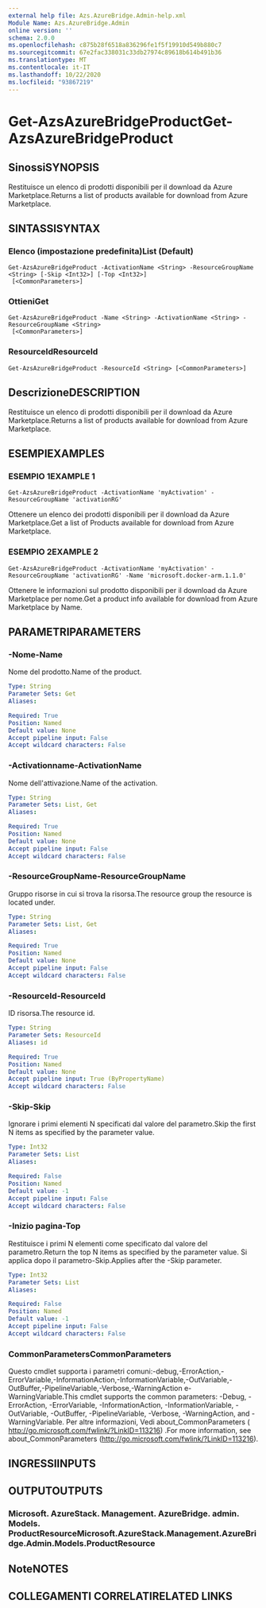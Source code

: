 ```yaml
---
external help file: Azs.AzureBridge.Admin-help.xml
Module Name: Azs.AzureBridge.Admin
online version: ''
schema: 2.0.0
ms.openlocfilehash: c875b28f6518a836296fe1f5f19910d549b880c7
ms.sourcegitcommit: 67e2fac338031c33db27974c89618b614b491b36
ms.translationtype: MT
ms.contentlocale: it-IT
ms.lasthandoff: 10/22/2020
ms.locfileid: "93867219"
---
```

# <span data-ttu-id="9116a-101">Get-AzsAzureBridgeProduct</span><span class="sxs-lookup"><span data-stu-id="9116a-101">Get-AzsAzureBridgeProduct</span></span>

## <span data-ttu-id="9116a-102">Sinossi</span><span class="sxs-lookup"><span data-stu-id="9116a-102">SYNOPSIS</span></span>
<span data-ttu-id="9116a-103">Restituisce un elenco di prodotti disponibili per il download da Azure Marketplace.</span><span class="sxs-lookup"><span data-stu-id="9116a-103">Returns a list of products available for download from Azure Marketplace.</span></span>

## <span data-ttu-id="9116a-104">SINTASSI</span><span class="sxs-lookup"><span data-stu-id="9116a-104">SYNTAX</span></span>

### <span data-ttu-id="9116a-105">Elenco (impostazione predefinita)</span><span class="sxs-lookup"><span data-stu-id="9116a-105">List (Default)</span></span>
```
Get-AzsAzureBridgeProduct -ActivationName <String> -ResourceGroupName <String> [-Skip <Int32>] [-Top <Int32>]
 [<CommonParameters>]
```

### <span data-ttu-id="9116a-106">Ottieni</span><span class="sxs-lookup"><span data-stu-id="9116a-106">Get</span></span>
```
Get-AzsAzureBridgeProduct -Name <String> -ActivationName <String> -ResourceGroupName <String>
 [<CommonParameters>]
```

### <span data-ttu-id="9116a-107">ResourceId</span><span class="sxs-lookup"><span data-stu-id="9116a-107">ResourceId</span></span>
```
Get-AzsAzureBridgeProduct -ResourceId <String> [<CommonParameters>]
```

## <span data-ttu-id="9116a-108">Descrizione</span><span class="sxs-lookup"><span data-stu-id="9116a-108">DESCRIPTION</span></span>
<span data-ttu-id="9116a-109">Restituisce un elenco di prodotti disponibili per il download da Azure Marketplace.</span><span class="sxs-lookup"><span data-stu-id="9116a-109">Returns a list of products available for download from Azure Marketplace.</span></span>

## <span data-ttu-id="9116a-110">ESEMPI</span><span class="sxs-lookup"><span data-stu-id="9116a-110">EXAMPLES</span></span>

### <span data-ttu-id="9116a-111">ESEMPIO 1</span><span class="sxs-lookup"><span data-stu-id="9116a-111">EXAMPLE 1</span></span>
```
Get-AzsAzureBridgeProduct -ActivationName 'myActivation' -ResourceGroupName 'activationRG'
```

<span data-ttu-id="9116a-112">Ottenere un elenco dei prodotti disponibili per il download da Azure Marketplace.</span><span class="sxs-lookup"><span data-stu-id="9116a-112">Get a list of Products available for download from Azure Marketplace.</span></span>

### <span data-ttu-id="9116a-113">ESEMPIO 2</span><span class="sxs-lookup"><span data-stu-id="9116a-113">EXAMPLE 2</span></span>
```
Get-AzsAzureBridgeProduct -ActivationName 'myActivation' -ResourceGroupName 'activationRG' -Name 'microsoft.docker-arm.1.1.0'
```

<span data-ttu-id="9116a-114">Ottenere le informazioni sul prodotto disponibili per il download da Azure Marketplace per nome.</span><span class="sxs-lookup"><span data-stu-id="9116a-114">Get a product info available for download from Azure Marketplace by Name.</span></span>

## <span data-ttu-id="9116a-115">PARAMETRI</span><span class="sxs-lookup"><span data-stu-id="9116a-115">PARAMETERS</span></span>

### <span data-ttu-id="9116a-116">-Nome</span><span class="sxs-lookup"><span data-stu-id="9116a-116">-Name</span></span>
<span data-ttu-id="9116a-117">Nome del prodotto.</span><span class="sxs-lookup"><span data-stu-id="9116a-117">Name of the product.</span></span>

```yaml
Type: String
Parameter Sets: Get
Aliases:

Required: True
Position: Named
Default value: None
Accept pipeline input: False
Accept wildcard characters: False
```

### <span data-ttu-id="9116a-118">-Activationname</span><span class="sxs-lookup"><span data-stu-id="9116a-118">-ActivationName</span></span>
<span data-ttu-id="9116a-119">Nome dell'attivazione.</span><span class="sxs-lookup"><span data-stu-id="9116a-119">Name of the activation.</span></span>

```yaml
Type: String
Parameter Sets: List, Get
Aliases:

Required: True
Position: Named
Default value: None
Accept pipeline input: False
Accept wildcard characters: False
```

### <span data-ttu-id="9116a-120">-ResourceGroupName</span><span class="sxs-lookup"><span data-stu-id="9116a-120">-ResourceGroupName</span></span>
<span data-ttu-id="9116a-121">Gruppo risorse in cui si trova la risorsa.</span><span class="sxs-lookup"><span data-stu-id="9116a-121">The resource group the resource is located under.</span></span>

```yaml
Type: String
Parameter Sets: List, Get
Aliases:

Required: True
Position: Named
Default value: None
Accept pipeline input: False
Accept wildcard characters: False
```

### <span data-ttu-id="9116a-122">-ResourceId</span><span class="sxs-lookup"><span data-stu-id="9116a-122">-ResourceId</span></span>
<span data-ttu-id="9116a-123">ID risorsa.</span><span class="sxs-lookup"><span data-stu-id="9116a-123">The resource id.</span></span>

```yaml
Type: String
Parameter Sets: ResourceId
Aliases: id

Required: True
Position: Named
Default value: None
Accept pipeline input: True (ByPropertyName)
Accept wildcard characters: False
```

### <span data-ttu-id="9116a-124">-Skip</span><span class="sxs-lookup"><span data-stu-id="9116a-124">-Skip</span></span>
<span data-ttu-id="9116a-125">Ignorare i primi elementi N specificati dal valore del parametro.</span><span class="sxs-lookup"><span data-stu-id="9116a-125">Skip the first N items as specified by the parameter value.</span></span>

```yaml
Type: Int32
Parameter Sets: List
Aliases:

Required: False
Position: Named
Default value: -1
Accept pipeline input: False
Accept wildcard characters: False
```

### <span data-ttu-id="9116a-126">-Inizio pagina</span><span class="sxs-lookup"><span data-stu-id="9116a-126">-Top</span></span>
<span data-ttu-id="9116a-127">Restituisce i primi N elementi come specificato dal valore del parametro.</span><span class="sxs-lookup"><span data-stu-id="9116a-127">Return the top N items as specified by the parameter value.</span></span>
<span data-ttu-id="9116a-128">Si applica dopo il parametro-Skip.</span><span class="sxs-lookup"><span data-stu-id="9116a-128">Applies after the -Skip parameter.</span></span>

```yaml
Type: Int32
Parameter Sets: List
Aliases:

Required: False
Position: Named
Default value: -1
Accept pipeline input: False
Accept wildcard characters: False
```

### <span data-ttu-id="9116a-129">CommonParameters</span><span class="sxs-lookup"><span data-stu-id="9116a-129">CommonParameters</span></span>
<span data-ttu-id="9116a-130">Questo cmdlet supporta i parametri comuni:-debug,-ErrorAction,-ErrorVariable,-InformationAction,-InformationVariable,-OutVariable,-OutBuffer,-PipelineVariable,-Verbose,-WarningAction e-WarningVariable.</span><span class="sxs-lookup"><span data-stu-id="9116a-130">This cmdlet supports the common parameters: -Debug, -ErrorAction, -ErrorVariable, -InformationAction, -InformationVariable, -OutVariable, -OutBuffer, -PipelineVariable, -Verbose, -WarningAction, and -WarningVariable.</span></span> <span data-ttu-id="9116a-131">Per altre informazioni, Vedi about_CommonParameters ( http://go.microsoft.com/fwlink/?LinkID=113216) .</span><span class="sxs-lookup"><span data-stu-id="9116a-131">For more information, see about_CommonParameters (http://go.microsoft.com/fwlink/?LinkID=113216).</span></span>

## <span data-ttu-id="9116a-132">INGRESSI</span><span class="sxs-lookup"><span data-stu-id="9116a-132">INPUTS</span></span>

## <span data-ttu-id="9116a-133">OUTPUT</span><span class="sxs-lookup"><span data-stu-id="9116a-133">OUTPUTS</span></span>

### <span data-ttu-id="9116a-134">Microsoft. AzureStack. Management. AzureBridge. admin. Models. ProductResource</span><span class="sxs-lookup"><span data-stu-id="9116a-134">Microsoft.AzureStack.Management.AzureBridge.Admin.Models.ProductResource</span></span>

## <span data-ttu-id="9116a-135">Note</span><span class="sxs-lookup"><span data-stu-id="9116a-135">NOTES</span></span>

## <span data-ttu-id="9116a-136">COLLEGAMENTI CORRELATI</span><span class="sxs-lookup"><span data-stu-id="9116a-136">RELATED LINKS</span></span>
